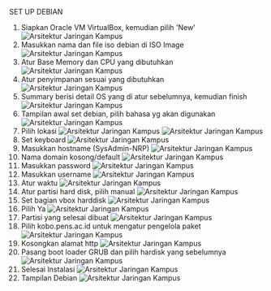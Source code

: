 


SET UP DEBIAN
1. Siapkan Oracle VM VirtualBox, kemudian pilih 'New'
![Arsitektur Jaringan Kampus](1.png)
2. Masukkan nama dan file iso debian di ISO Image
![Arsitektur Jaringan Kampus](2.png)
3. Atur Base Memory dan CPU yang dibutuhkan
![Arsitektur Jaringan Kampus](3.png)
4. Atur penyimpanan sesuai yang dibutuhkan
![Arsitektur Jaringan Kampus](4.png)
5. Summary berisi detail OS yang di atur sebelumnya, kemudian finish
![Arsitektur Jaringan Kampus](5.png)
6. Tampilan awal set debian, pilih bahasa yg akan digunakan
![Arsitektur Jaringan Kampus](6.png)
7. Pilih lokasi
![Arsitektur Jaringan Kampus](7.png)
![Arsitektur Jaringan Kampus](8.png)
8. Set keyboard
![Arsitektur Jaringan Kampus](9.png)
9. Masukkan hostname (SysAdmin-NRP)
![Arsitektur Jaringan Kampus](10.png)
10. Nama domain kosong/default
![Arsitektur Jaringan Kampus](11.png)
11. Masukkan password
![Arsitektur Jaringan Kampus](12.png)
12. Masukkan username
![Arsitektur Jaringan Kampus](13.png)
13. Atur waktu
![Arsitektur Jaringan Kampus](14.png)
14. Atur partisi hard disk, pilih manual
![Arsitektur Jaringan Kampus](15.png)
15. Set bagian vbox harddisk
![Arsitektur Jaringan Kampus](16.png)
16. Pilih Ya
![Arsitektur Jaringan Kampus](17.png)
17. Partisi yang selesai dibuat
![Arsitektur Jaringan Kampus](18.png)
18. Pilih kobo.pens.ac.id untuk mengatur pengelola paket
![Arsitektur Jaringan Kampus](19.png)
19. Kosongkan alamat http
![Arsitektur Jaringan Kampus](20.png)
20. Pasang boot loader GRUB dan pilih hardisk yang sebelumnya
![Arsitektur Jaringan Kampus](21.png)
21. Selesai Instalasi
![Arsitektur Jaringan Kampus](22.png)
22. Tampilan Debian
![Arsitektur Jaringan Kampus](23.png)
